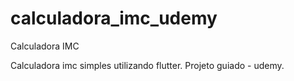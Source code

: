 # calculadora_imc_udemy

Calculadora IMC

Calculadora imc simples utilizando flutter. Projeto guiado - udemy.

